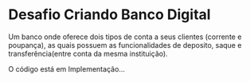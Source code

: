 # Desafio Criando Banco Digital

Um banco onde oferece dois tipos de conta a seus clientes (corrente e poupança), 
as quais possuem as funcionalidades de deposito, saque e transferência(entre conta da mesma instituição).

O código está em Implementação...

